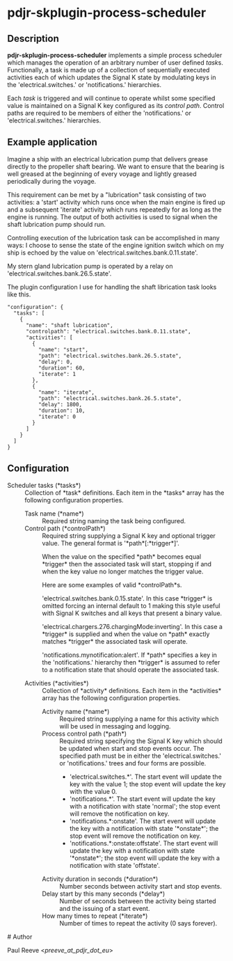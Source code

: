 # pdjr-skplugin-process-scheduler

## Description

**pdjr-skplugin-process-scheduler** implements a simple process
scheduler which manages the operation of an arbitrary number of user
defined *task*s.
Functionally, a task is made up of a collection of sequentially
executed activities each of which updates the Signal K state by
modulating keys in the 'electrical.switches.' or 'notifications.'
hierarchies.

Each *task* is triggered and will continue to operate whilst some
specified value is maintained on a Signal K key configured as its
*control path*.
Control paths are required to be members of either the 'notifications.'
or 'electrical.switches.' hierarchies.

## Example application

Imagine a ship with an electrical lubrication pump that delivers grease
directly to the propeller shaft bearing.
We want to ensure that the bearing is well greased at the beginning of every
voyage and lightly greased periodically during the voyage.

This requirement can be met by a "lubrication" task consisting of two
activities: a 'start' activity which runs once when the main engine is
fired up and a subsequent 'iterate' activity which runs repeatedly for
as long as the engine is running.
The output of both activities is used to signal when the shaft
lubrication pump should run.

Controlling execution of the lubrication task can be accomplished in
many ways: I choose to sense the state of the engine ignition switch
which on my ship is echoed by the value on
'electrical.switches.bank.0.11.state'.

My stern gland lubrication pump is operated by a relay on
'electrical.switches.bank.26.5.state'.

The plugin configuration I use for handling the shaft librication task
looks like this.

```
"configuration": {
  "tasks": [
    {
      "name": "shaft lubrication",
      "controlpath": "electrical.switches.bank.0.11.state",
      "activities": [
        {
          "name": "start",
          "path": "electrical.switches.bank.26.5.state",
          "delay": 0,
          "duration": 60,
          "iterate": 1
        },
        {
          "name": "iterate",
          "path": "electrical.switches.bank.26.5.state",
          "delay": 1800,
          "duration": 10,
          "iterate": 0
        }
      ]
    }
  ]
}
```

## Configuration

<dl>
  <dt>Scheduler tasks (*tasks*)</dt>
  <dd>
  Collection of *task* definitions.
  Each item in the *tasks* array has the following configuration
  properties.
  <dl>
    <dt>Task name (*name*)</dt>
    <dd>
    Required string naming the task being configured.
    </dd>
    <dt>Control path (*controlPath*)</dt>
    <dd>
    Required string supplying a Signal K key and optional trigger
    value.
    The general format is '*path*[:*trigger*]'.
    <p>
    When the value on the specified *path* becomes equal *trigger* then
    the associated task will start, stopping if and when the key value
    no longer matches the trigger value.
    <p>
    Here are some examples of valid *controlPath*s.
    <p>
    'electrical.switches.bank.0.15.state'.
    In this case *trigger* is omitted forcing an internal default to
    1 making this style useful with Signal K switches and all keys that
    present a binary value.
    <p>
    'electrical.chargers.276.chargingMode:inverting'.
    In this case a *trigger* is supplied and when the value on *path*
    exactly matches *trigger* the associated task will operate.
    <p>
    'notifications.mynotification:alert'.
    If *path* specifies a key in the 'notifications.' hierarchy then
    *trigger* is assumed to refer to a notification state that should
    operate the associated task.
    </dd>
    <dt>Activities (*activities*)</dt>
    <dd>
    Collection of *activity* definitions.
    Each item in the *activities* array has the following configuration
    properties.
    <dl>
      <dt>Activity name (*name*)</dt>
      <dd>
      Required string supplying a name for this activity which will be
      used in messaging and logging.
      </dd>
      <dt>Process control path (*path*)</dt>
      <dd>
      Required string specifying the Signal K key which should be
      updated when start and stop events occur.
      The specified path must be in either the 'electrical.switches.'
      or 'notifications.' trees and four forms are possible.
      <ul>
        <li>
        'electrical.switches.*'.
        The start event will update the key with the value 1; the stop
        event will update the key with the value 0.
        </li>
        <li>
        'notifications.*'.
        The start event will update the key with a notification with
        state 'normal'; the stop event will remove the notification on
        key.
        </li>
        <li>
        'notifications.*:onstate'.
        The start event will update the key with a notification with
        state '*onstate*'; the stop event will remove the notification on
        key.
        </li>
        <li>
        'notifications.*:onstate:offstate'.
        The start event will update the key with a notification with
        state '*onstate*'; the stop event will update the key with a
        notification with state 'offstate'.
        </li>
      </ul>
      </dd>
      <dt>Activity duration in seconds (*duration*)</dt>
      <dd>
      Number seconds between activity start and stop events.
      </dd>
      <dt>Delay start by this many seconds (*delay*)</dt>
      <dd>
      Number of seconds between the activity being started and the
      issuing of a start event.
      </dd>
      <dt>How many times to repeat (*iterate*)</dt>
      <dd>
      Number of times to repeat the activity (0 says forever).
      </dd>
    </dl>
  </dl>
</dl>
# Author

Paul Reeve <*preeve_at_pdjr_dot_eu*>